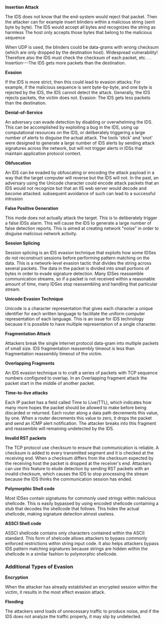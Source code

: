

**Insertion Attack**

The IDS does not know that the end-system would reject that packet. Then the attacker can for example insert blinders within a malicious string (sent byte by byte).
The IDS would accept all bytes and recognizes the string as harmless
The host only accepts those bytes that belong to the malicious
sequence

When UDP is used, the blinders could be data-grams with wrong checksum (which are only dropped by the destination host). Widespread vulnerability! Therefore also the IDS must check the checksum of each packet, etc. . .
Insertion---The IDS gets more packets than the destination.



**Evasion**

If the IDS is more strict, then this could lead to evasion attacks:
For example, if the malicious sequence is sent byte-by-byte, and one byte is rejected by the IDS, the IDS cannot detect the attack. Generally, the IDS rejects packets, the victim does not.
Evasion: The IDS gets less packets than the destination.


**Denial-of-Service**

An adversary can evade detection by disabling or overwhelming the IDS. This can be accomplished by exploiting a bug in the IDS, using up computational resources on the IDS, or deliberately triggering a large number of alerts to disguise the actual attack. The tools 'stick' and 'snot' were designed to generate a large number of IDS alerts by sending attack signatures across the network, but will not trigger alerts in IDSs that maintain application protocol context.



**Obfuscation**

An IDS can be evaded by obfuscating or encoding the attack payload in a way that the target computer will reverse but the IDS will not. In the past, an adversary using the Unicode character could encode attack packets that an IDS would not recognize but that an IIS web server would decode and become attacked.
subsequent avoidance of such can lead to a successful intrusion

**False Positive Generation**

This mode does not actually attack the target. This is to deliberately trigger a false  IDSs alarm. This will cause the IDS to generate a large number of false detection reports. This is aimed at creating network "noise" in order to disguise malicious network activity.

**Session Splicing**

Session splicing is an IDS evasion technique that exploits how some IDSes do not reconstruct sessions before performing pattern matching on the data. This is a network-level evasion tactic that divides the string across several packets. The data in the packet is divided into small portions of bytes in order to evade signature detection. Many IDSes reassemble communication streams, so if a packet is not received within a reasonable amount of time, many IDSes stop reassembling and handling that particular stream. 

**Unicode Evasion Technique**

Unicode is a character representation that gives each character a unique identifier for each written language to facilitate the uniform computer representation of each language. This is an issue for IDS technology because it is possible to have multiple representation of a single character.

**Fragmentation Attack**

Attackers break the single Internet protocol data-gram into multiple packets of small size. IDS fragmentation reassembly timeout is less than fragmentation reassembly timeout of the victim.

**Overlapping Fragments**

An IDS evasion technique is to craft a series of packets with TCP sequence numbers configured to overlap. In an Overlapping fragment attack the packet start in the middle of another packet.

**Time-to-live attacks**

Each IP packet has a field called Time to Live(TTL), which indicates how many more hopes the packet should be allowed to make before being discarded or returned. Each router along a data path decrements this value, by one. When a router decrements this value to zero, it drops the packet and send an ICMP alert notification. The attacker breaks into this fragment and reassemble will remaining undetected by the IDS.

**Invalid RST packets**

The TCP protocol use checksum to ensure that communication is reliable. A checksum is added to every transmitted segment and it is checked at the receiving end. When a checksum differs from the checksum expected by the receiving host the packet is dropped at the receiver's end. Attackers can use this feature to elude detection by sending 
RST packets with an invalid checksum, which causes the IDS to stop processing the stream because the IDS thinks the communication session has ended.

**Polymorphic Shell code**

Most IDSes contain signatures for commonly used strings within malicious shellcode. This is easily bypassed by using encoded shellcode containing a stub that decodes the shellcode that follows. This hides the actual shellcode, making signature detection almost useless.


**ASSCI Shell code**

ASSCI shellcode contains only characters contained within the ASCII standard. This form of shelcode allows attackers to bypass commonly enforced restrictions within string input code. It also helps attackers bypass IDS pattern matching signatures because strings are hidden within the shellcode in a similar fashion to polymorphic shellcode.


### Additional Types of Evasion

**Encryption**

When the attacker has already established an encrypted session within the victim, it results in the most effect evasion attack.

**Flooding**

The attackers send loads of unnecessary traffic to produce noise, and if the IDS does not analyze the traffic properly, it may slip by undetected.
